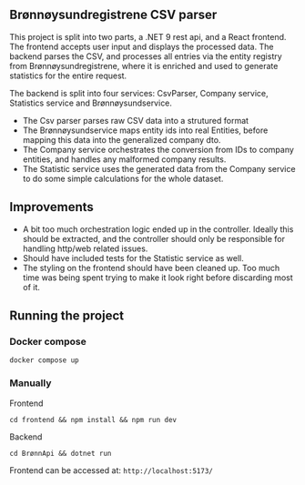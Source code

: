## Brønnøysundregistrene CSV parser

This project is split into two parts, a .NET 9 rest api, and a React frontend.
The frontend accepts user input and displays the processed data.
The backend parses the CSV, and processes all entries via the entity registry from Brønnøysundregistrene, where it is enriched and used to generate statistics for the entire request.

The backend is split into four services: CsvParser, Company service, Statistics service and Brønnøysundservice.
* The Csv parser parses raw CSV data into a strutured format
* The Brønnøysundservice maps entity ids into real Entities, before mapping this data into the generalized company dto.
* The Company service orchestrates the conversion from IDs to company entities, and handles any malformed company results.
* The Statistic service uses the generated data from the Company service to do some simple calculations for the whole dataset.

## Improvements
* A bit too much orchestration logic ended up in the controller. Ideally this should be extracted, and the controller should only be responsible for handling http/web related issues.
* Should have included tests for the Statistic service as well.
* The styling on the frontend should have been cleaned up. Too much time was being spent trying to make it look right before discarding most of it.
  
## Running the project
### Docker compose
```
docker compose up
```

### Manually
Frontend

`cd frontend && npm install && npm run dev`

Backend

`cd BrønnApi && dotnet run`

Frontend can be accessed at: `http://localhost:5173/`
